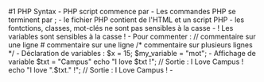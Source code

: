 #1 PHP Syntax
    - PHP script commence par       <?php      et se termine par        ?>
    - Les commandes PHP se terminent par        ;
    - le fichier PHP contient de l'HTML et un script PHP
    - les fontctions, classes, mot-clés ne sont pas sensibles à la casse
    - ! Les variables sont sensibles à la casse !
    - Pour commenter :      //  commentaire sur une ligne
                            #   commentaire sur une ligne
                            /*  commentaire sur
                                plusieurs lignes */
    - Déclaration de variables :    $x = 15;
                                    $my_variable = "mot";
    - Affichage de variable     $txt = "Campus"
                                echo "I love $txt !";       // Sortie : I Love Campus !
                                echo "I love ".$txt." !";   // Sortie : I Love Campus !
    - 
